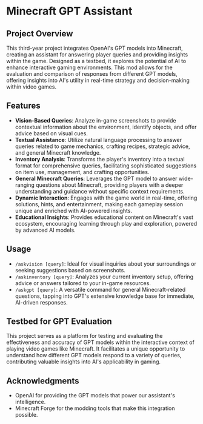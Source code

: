 # Minecraft GPT Assistant

## Project Overview
This third-year project integrates OpenAI's GPT models into Minecraft, creating an assistant for answering player queries and providing insights within the game. Designed as a testbed, it explores the potential of AI to enhance interactive gaming environments. This mod allows for the evaluation and comparison of responses from different GPT models, offering insights into AI's utility in real-time strategy and decision-making within video games.

## Features
- **Vision-Based Queries**: Analyze in-game screenshots to provide contextual information about the environment, identify objects, and offer advice based on visual cues.
- **Textual Assistance**: Utilize natural language processing to answer queries related to game mechanics, crafting recipes, strategic advice, and general Minecraft knowledge.
- **Inventory Analysis**: Transforms the player's inventory into a textual format for comprehensive queries, facilitating sophisticated suggestions on item use, management, and crafting opportunities.
- **General Minecraft Queries**: Leverages the GPT model to answer wide-ranging questions about Minecraft, providing players with a deeper understanding and guidance without specific context requirements.
- **Dynamic Interaction**: Engages with the game world in real-time, offering solutions, hints, and entertainment, making each gameplay session unique and enriched with AI-powered insights.
- **Educational Insights**: Provides educational content on Minecraft's vast ecosystem, encouraging learning through play and exploration, powered by advanced AI models.

## Usage
- `/askvision [query]`: Ideal for visual inquiries about your surroundings or seeking suggestions based on screenshots.
- `/askinventory [query]`: Analyzes your current inventory setup, offering advice or answers tailored to your in-game resources.
- `/askgpt [query]`: A versatile command for general Minecraft-related questions, tapping into GPT's extensive knowledge base for immediate, AI-driven responses.

## Testbed for GPT Evaluation
This project serves as a platform for testing and evaluating the effectiveness and accuracy of GPT models within the interactive context of playing video games like Minecraft. It facilitates a unique opportunity to understand how different GPT models respond to a variety of queries, contributing valuable insights into AI's applicability in gaming.

## Acknowledgments
- OpenAI for providing the GPT models that power our assistant's intelligence.
- Minecraft Forge for the modding tools that make this integration possible.
